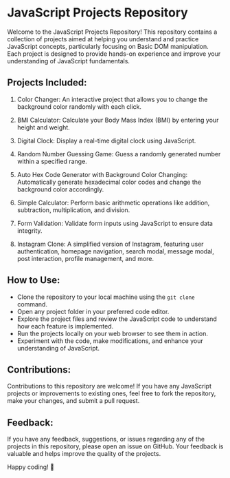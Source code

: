 # JavaScript Projects Repository

Welcome to the JavaScript Projects Repository! This repository contains a collection of projects aimed at helping you understand and practice JavaScript concepts, particularly focusing on Basic DOM manipulation. Each project is designed to provide hands-on experience and improve your understanding of JavaScript fundamentals.

## Projects Included:

1. Color Changer: An interactive project that allows you to change the background color randomly with each click.

2. BMI Calculator: Calculate your Body Mass Index (BMI) by entering your height and weight.

3. Digital Clock: Display a real-time digital clock using JavaScript.

4. Random Number Guessing Game: Guess a randomly generated number within a specified range.

5. Auto Hex Code Generator with Background Color Changing: Automatically generate hexadecimal color codes and change the background color accordingly.

6. Simple Calculator: Perform basic arithmetic operations like addition, subtraction, multiplication, and division.

7. Form Validation: Validate form inputs using JavaScript to ensure data integrity.

8. Instagram Clone: A simplified version of Instagram, featuring user authentication, homepage navigation, search modal, message modal, post interaction, profile management, and more.

## How to Use: 

- Clone the repository to your local machine using the `git clone` command.
- Open any project folder in your preferred code editor.
- Explore the project files and review the JavaScript code to understand how each feature is implemented.
- Run the projects locally on your web browser to see them in action.
- Experiment with the code, make modifications, and enhance your understanding of JavaScript.

## Contributions:

Contributions to this repository are welcome! If you have any JavaScript projects or improvements to existing ones, feel free to fork the repository, make your changes, and submit a pull request.

## Feedback:

If you have any feedback, suggestions, or issues regarding any of the projects in this repository, please open an issue on GitHub. Your feedback is valuable and helps improve the quality of the projects.

Happy coding! 🚀